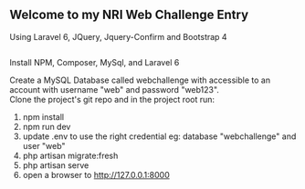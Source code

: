  <div id="content">
            <div class="title">
                <h2>Welcome to my NRI Web Challenge Entry</h2>
                <span class="byline">Using Laravel 6, JQuery, Jquery-Confirm and Bootstrap 4</span>
            </div>
            <p><img src="../images/banner.jpg" alt="" class="image image-full" /> </p>
            <p>Install NPM, Composer, MySql, and Laravel 6</p>
            <p>Create a MySQL Database called webchallenge with accessible to an account with username "web" and
                password "web123".<br>
                Clone the project's git repo and in the project root run:
                <ol>
                    <li>npm install</li>
                    <li>npm run dev</li>
                    <li>update .env to use the right credential eg: database "webchallenge" and user "web"
                    <li>php artisan migrate:fresh</li>
                    <li>php artisan serve</li>
                    <li>open a browser to <a href="http://127.0.0.1:8000">http://127.0.0.1:8000</a></li>
                </ol>
            </p>
        </div>
